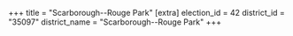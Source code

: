 +++
title = "Scarborough--Rouge Park"
[extra]
election_id = 42
district_id = "35097"
district_name = "Scarborough--Rouge Park"
+++
